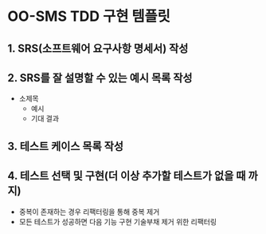 # OO-SMS TDD 구현 템플릿

## 1. **SRS(소프트웨어 요구사항 명세서) 작성**

## 2. **SRS를 잘 설명할 수 있는 예시 목록 작성**
- 소제목
  - 예시
  - 기대 결과 

## 3. **테스트 케이스 목록 작성**

## 4. **테스트 선택 및 구현(더 이상 추가할 테스트가 없을 때 까지)**
- 중복이 존재하는 경우 리팩터링을 통해 중복 제거
- 모든 테스트가 성공하면 다음 기능 구현 기술부채 제거 위한 리팩터링
